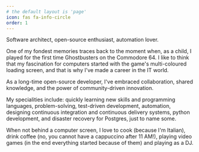 ```yaml
---
# the default layout is 'page'
icon: fas fa-info-circle
order: 1
---
```


Software architect, open-source enthusiast, automation lover.

One of my fondest memories traces back to the moment when, as a child, I played for the first time Ghostbusters on the Commodore 64. I like to think that my fascination for computers started with the game's multi-coloured loading screen, and that is why I've made a career in the IT world.

As a long-time open-source developer, I've embraced collaboration, shared knowledge, and the power of community-driven innovation.

My specialities include: quickly learning new skills and programming languages, problem-solving, test-driven development, automation, designing continuous integration and continuous delivery systems, python development, and disaster recovery for Postgres, just to name some.

When not behind a computer screen, I love to cook (because I'm Italian), drink coffee (no, you cannot have a cappuccino after 11 AM!), playing video games (in the end everything started because of them) and playing as a DJ.
